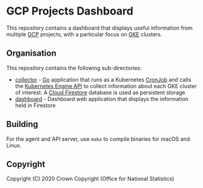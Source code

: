 # GCP Projects Dashboard
This repository contains a dashboard that displays useful information from multiple [GCP](https://cloud.google.com/) projects, with a particular focus on [GKE](https://cloud.google.com/kubernetes-engine) clusters.

## Organisation
This repository contains the following sub-directories:

* [collector](https://github.com/ONSdigital/gcp-projects-dashboard/tree/master/collector) - [Go](https://golang.org/) application that runs as a Kubernetes [CronJob](https://kubernetes.io/docs/concepts/workloads/controllers/cron-jobs/) and calls the [Kubernetes Engine API](https://cloud.google.com/kubernetes-engine/docs/reference/rest) to collect information about each GKE cluster of interest. A [Cloud Firestore](https://cloud.google.com/firestore/) database is used as persistent storage
* [dashboard](https://github.com/ONSdigital/gcp-projects-dashboard/tree/master/dashboard) - Dashboard web application that displays the information held in Firestore

## Building
For the agent and API server, use `make` to compile binaries for macOS and Linux.

## Copyright
Copyright (C) 2020 Crown Copyright (Office for National Statistics)